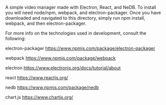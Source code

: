 A simple video manager made with Electron, React, and NeDB. To install you will need node/npm, webpack, and electron-packager. Once you have downloaded and navigated to this directory, simply run npm install, webpack, and then electron-packager.

For more info on the technologies used in development, consult the following:

electron-packager 
https://www.npmjs.com/package/electron-packager

webpack 
https://www.npmjs.com/package/webpack

electron 
https://www.electronjs.org/docs/tutorial/about

react 
https://www.reactjs.org/

nedb 
https://www.npmjs.com/package/nedb

chart.js 
https://www.chartjs.org/
